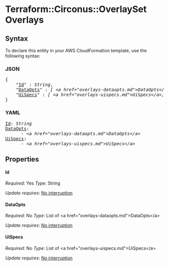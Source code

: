 # Terraform::Circonus::OverlaySet Overlays

## Syntax

To declare this entity in your AWS CloudFormation template, use the following syntax:

### JSON

<pre>
{
    "<a href="#id" title="Id">Id</a>" : <i>String</i>,
    "<a href="#dataopts" title="DataOpts">DataOpts</a>" : <i>[ &lt;a href=&#34;overlays-dataopts.md&#34;&gt;DataOpts&lt;/a&gt;, ... ]</i>,
    "<a href="#uispecs" title="UiSpecs">UiSpecs</a>" : <i>[ &lt;a href=&#34;overlays-uispecs.md&#34;&gt;UiSpecs&lt;/a&gt;, ... ]</i>
}
</pre>

### YAML

<pre>
<a href="#id" title="Id">Id</a>: <i>String</i>
<a href="#dataopts" title="DataOpts">DataOpts</a>: <i>
      - &lt;a href=&#34;overlays-dataopts.md&#34;&gt;DataOpts&lt;/a&gt;</i>
<a href="#uispecs" title="UiSpecs">UiSpecs</a>: <i>
      - &lt;a href=&#34;overlays-uispecs.md&#34;&gt;UiSpecs&lt;/a&gt;</i>
</pre>

## Properties

#### Id

_Required_: Yes
_Type_: String

_Update requires_: [No interruption](https://docs.aws.amazon.com/AWSCloudFormation/latest/UserGuide/using-cfn-updating-stacks-update-behaviors.html#update-no-interrupt)

#### DataOpts

_Required_: No
_Type_: List of &lt;a href=&#34;overlays-dataopts.md&#34;&gt;DataOpts&lt;/a&gt;

_Update requires_: [No interruption](https://docs.aws.amazon.com/AWSCloudFormation/latest/UserGuide/using-cfn-updating-stacks-update-behaviors.html#update-no-interrupt)

#### UiSpecs

_Required_: No
_Type_: List of &lt;a href=&#34;overlays-uispecs.md&#34;&gt;UiSpecs&lt;/a&gt;

_Update requires_: [No interruption](https://docs.aws.amazon.com/AWSCloudFormation/latest/UserGuide/using-cfn-updating-stacks-update-behaviors.html#update-no-interrupt)

